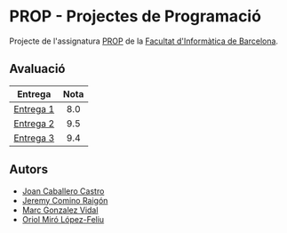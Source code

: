 # PROP - Projectes de Programació
Projecte de l'assignatura [PROP](https://www.fib.upc.edu/estudis/graus/grau-en-enginyeria-informatica/pla-destudis/assignatures/PROP) de la [Facultat d'Informàtica de Barcelona](https://www.fib.upc.edu/ca).

## Avaluació
| Entrega  | Nota |
| :---: | :---: |
| [Entrega 1](https://github.com/JoanK11/FIB-PROP-PROJECTE-PROGRAMACIO/tree/main/entrega1) | 8.0 |
| [Entrega 2](https://github.com/JoanK11/FIB-PROP-PROJECTE-PROGRAMACIO/tree/main/entrega2) | 9.5 |
| [Entrega 3](https://github.com/JoanK11/FIB-PROP-PROJECTE-PROGRAMACIO/tree/main/entrega3) | 9.4 |

## Autors
- [Joan Caballero Castro](https://github.com/JoanK11)
- [Jeremy Comino Raigón](https://github.com/InfinitGamer)
- [Marc Gonzalez Vidal](https://github.com/Gonsa02)
- [Oriol Miró López-Feliu](https://github.com/oriolmirolf)
